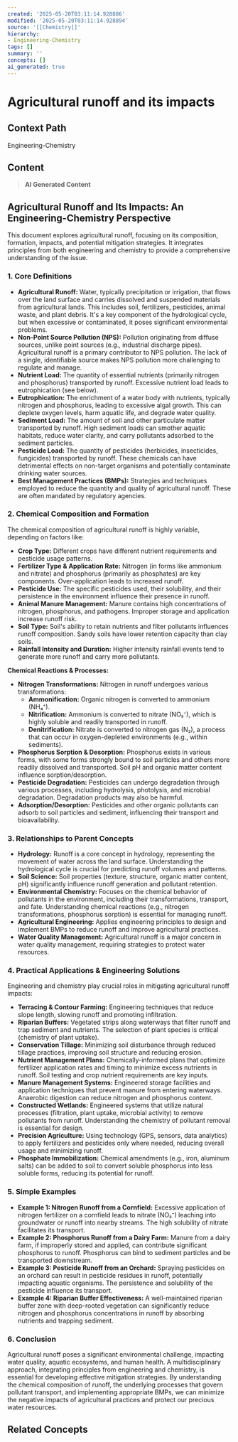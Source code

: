 ```yaml
---
created: '2025-05-20T03:11:14.928886'
modified: '2025-05-20T03:11:14.928894'
source: '[[Chemistry]]'
hierarchy:
- Engineering-Chemistry
tags: []
summary: ''
concepts: []
ai_generated: true
---
```


# Agricultural runoff and its impacts

## Context Path
Engineering-Chemistry

## Content
> **AI Generated Content**
## Agricultural Runoff and Its Impacts: An Engineering-Chemistry Perspective

This document explores agricultural runoff, focusing on its composition, formation, impacts, and potential mitigation strategies. It integrates principles from both engineering and chemistry to provide a comprehensive understanding of the issue.

### 1. Core Definitions

* **Agricultural Runoff:** Water, typically precipitation or irrigation, that flows over the land surface and carries dissolved and suspended materials from agricultural lands. This includes soil, fertilizers, pesticides, animal waste, and plant debris. It's a key component of the hydrological cycle, but when excessive or contaminated, it poses significant environmental problems.
* **Non-Point Source Pollution (NPS):** Pollution originating from diffuse sources, unlike point sources (e.g., industrial discharge pipes). Agricultural runoff is a primary contributor to NPS pollution.  The lack of a single, identifiable source makes NPS pollution more challenging to regulate and manage.
* **Nutrient Load:** The quantity of essential nutrients (primarily nitrogen and phosphorus) transported by runoff. Excessive nutrient load leads to eutrophication (see below).
* **Eutrophication:** The enrichment of a water body with nutrients, typically nitrogen and phosphorus, leading to excessive algal growth. This can deplete oxygen levels, harm aquatic life, and degrade water quality.
* **Sediment Load:** The amount of soil and other particulate matter transported by runoff. High sediment loads can smother aquatic habitats, reduce water clarity, and carry pollutants adsorbed to the sediment particles.
* **Pesticide Load:** The quantity of pesticides (herbicides, insecticides, fungicides) transported by runoff. These chemicals can have detrimental effects on non-target organisms and potentially contaminate drinking water sources.
* **Best Management Practices (BMPs):**  Strategies and techniques employed to reduce the quantity and quality of agricultural runoff. These are often mandated by regulatory agencies.

### 2. Chemical Composition and Formation

The chemical composition of agricultural runoff is highly variable, depending on factors like:

* **Crop Type:** Different crops have different nutrient requirements and pesticide usage patterns.
* **Fertilizer Type & Application Rate:**  Nitrogen (in forms like ammonium and nitrate) and phosphorus (primarily as phosphates) are key components. Over-application leads to increased runoff.
* **Pesticide Use:**  The specific pesticides used, their solubility, and their persistence in the environment influence their presence in runoff.
* **Animal Manure Management:**  Manure contains high concentrations of nitrogen, phosphorus, and pathogens. Improper storage and application increase runoff risk.
* **Soil Type:**  Soil's ability to retain nutrients and filter pollutants influences runoff composition. Sandy soils have lower retention capacity than clay soils.
* **Rainfall Intensity and Duration:**  Higher intensity rainfall events tend to generate more runoff and carry more pollutants.

**Chemical Reactions & Processes:**

* **Nitrogen Transformations:**  Nitrogen in runoff undergoes various transformations:
    * **Ammonification:** Organic nitrogen is converted to ammonium (NH₄⁺).
    * **Nitrification:** Ammonium is converted to nitrate (NO₃⁻), which is highly soluble and readily transported in runoff.
    * **Denitrification:** Nitrate is converted to nitrogen gas (N₂), a process that can occur in oxygen-depleted environments (e.g., within sediments).
* **Phosphorus Sorption & Desorption:** Phosphorus exists in various forms, with some forms strongly bound to soil particles and others more readily dissolved and transported. Soil pH and organic matter content influence sorption/desorption.
* **Pesticide Degradation:** Pesticides can undergo degradation through various processes, including hydrolysis, photolysis, and microbial degradation. Degradation products may also be harmful.
* **Adsorption/Desorption:**  Pesticides and other organic pollutants can adsorb to soil particles and sediment, influencing their transport and bioavailability.

### 3. Relationships to Parent Concepts

* **Hydrology:** Runoff is a core concept in hydrology, representing the movement of water across the land surface. Understanding the hydrological cycle is crucial for predicting runoff volumes and patterns.
* **Soil Science:** Soil properties (texture, structure, organic matter content, pH) significantly influence runoff generation and pollutant retention.
* **Environmental Chemistry:**  Focuses on the chemical behavior of pollutants in the environment, including their transformations, transport, and fate.  Understanding chemical reactions (e.g., nitrogen transformations, phosphorus sorption) is essential for managing runoff.
* **Agricultural Engineering:**  Applies engineering principles to design and implement BMPs to reduce runoff and improve agricultural practices.
* **Water Quality Management:**  Agricultural runoff is a major concern in water quality management, requiring strategies to protect water resources.

### 4. Practical Applications & Engineering Solutions

Engineering and chemistry play crucial roles in mitigating agricultural runoff impacts:

* **Terracing & Contour Farming:**  Engineering techniques that reduce slope length, slowing runoff and promoting infiltration.
* **Riparian Buffers:**  Vegetated strips along waterways that filter runoff and trap sediment and nutrients. The selection of plant species is critical (chemistry of plant uptake).
* **Conservation Tillage:**  Minimizing soil disturbance through reduced tillage practices, improving soil structure and reducing erosion.
* **Nutrient Management Plans:**  Chemically-informed plans that optimize fertilizer application rates and timing to minimize excess nutrients in runoff.  Soil testing and crop nutrient requirements are key inputs.
* **Manure Management Systems:**  Engineered storage facilities and application techniques that prevent manure from entering waterways. Anaerobic digestion can reduce nitrogen and phosphorus content.
* **Constructed Wetlands:**  Engineered systems that utilize natural processes (filtration, plant uptake, microbial activity) to remove pollutants from runoff.  Understanding the chemistry of pollutant removal is essential for design.
* **Precision Agriculture:**  Using technology (GPS, sensors, data analytics) to apply fertilizers and pesticides only where needed, reducing overall usage and minimizing runoff.
* **Phosphate Immobilization:** Chemical amendments (e.g., iron, aluminum salts) can be added to soil to convert soluble phosphorus into less soluble forms, reducing its potential for runoff.



### 5. Simple Examples

* **Example 1: Nitrogen Runoff from a Cornfield:**  Excessive application of nitrogen fertilizer on a cornfield leads to nitrate (NO₃⁻) leaching into groundwater or runoff into nearby streams.  The high solubility of nitrate facilitates its transport.
* **Example 2: Phosphorus Runoff from a Dairy Farm:**  Manure from a dairy farm, if improperly stored and applied, can contribute significant phosphorus to runoff.  Phosphorus can bind to sediment particles and be transported downstream.
* **Example 3: Pesticide Runoff from an Orchard:**  Spraying pesticides on an orchard can result in pesticide residues in runoff, potentially impacting aquatic organisms.  The persistence and solubility of the pesticide influence its transport.
* **Example 4:  Riparian Buffer Effectiveness:** A well-maintained riparian buffer zone with deep-rooted vegetation can significantly reduce nitrogen and phosphorus concentrations in runoff by absorbing nutrients and trapping sediment.

### 6. Conclusion

Agricultural runoff poses a significant environmental challenge, impacting water quality, aquatic ecosystems, and human health.  A multidisciplinary approach, integrating principles from engineering and chemistry, is essential for developing effective mitigation strategies.  By understanding the chemical composition of runoff, the underlying processes that govern pollutant transport, and implementing appropriate BMPs, we can minimize the negative impacts of agricultural practices and protect our precious water resources.

## Related Concepts
